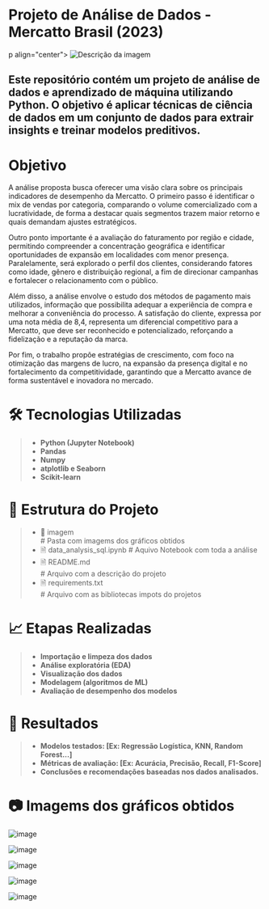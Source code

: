 # Projeto de Análise de Dados - Mercatto Brasil (2023)

p align="center">
  <img src="..." alt="Descrição da imagem">
</p>



## Este repositório contém um projeto de análise de dados e aprendizado de máquina utilizando Python. O objetivo é aplicar técnicas de ciência de dados em um conjunto de dados para extrair insights e treinar modelos preditivos.

# Objetivo

 A análise proposta busca oferecer uma visão clara sobre os principais indicadores de desempenho da Mercatto. O primeiro passo é identificar o mix de vendas por categoria, comparando o volume comercializado com a lucratividade, de forma a destacar quais segmentos trazem maior retorno e quais demandam ajustes estratégicos. 

 Outro ponto importante é a avaliação do faturamento por região e cidade, permitindo compreender a concentração geográfica e identificar oportunidades de expansão em localidades com menor presença. Paralelamente, será explorado o perfil dos clientes, considerando fatores como idade, gênero e distribuição regional, a fim de direcionar campanhas e fortalecer o relacionamento com o público. 

 Além disso, a análise envolve o estudo dos métodos de pagamento mais utilizados, informação que possibilita adequar a experiência de compra e melhorar a conveniência do processo. A satisfação do cliente, expressa por uma nota média de 8,4, representa um diferencial competitivo para a Mercatto, que deve ser reconhecido e potencializado, reforçando a fidelização e a reputação da marca. 
  
 Por fim, o trabalho propõe estratégias de crescimento, com foco na otimização das margens de lucro, na expansão da presença digital e no fortalecimento da competitividade, garantindo que a Mercatto avance de forma sustentável e inovadora no mercado.

# 🛠️ Tecnologias Utilizadas

>- __Python (Jupyter Notebook)__
>- __Pandas__
>- __Numpy__
>- __atplotlib e Seaborn__
>- __Scikit-learn__
#
# 📁 Estrutura do Projeto

>- 📂 imagem    
    # Pasta com imagems dos gráficos obtidos
>- 🗎 data_analysis_sql.ipynb
    # Aquivo Notebook com toda a análise
>- 🗎 README.md     
    # Arquivo com a descrição do projeto
>- 🗎 requirements.txt    
    # Arquivo com as bibliotecas impots do projetos
#
# 📈 Etapas Realizadas

>- __Importação e limpeza dos dados__
>- __Análise exploratória (EDA)__
>- __Visualização dos dados__
>- __Modelagem (algoritmos de ML)__
>- __Avaliação de desempenho dos modelos__
#
# 🧠 Resultados

>- __Modelos testados: [Ex: Regressão Logística, KNN, Random Forest...]__
>- __Métricas de avaliação: [Ex: Acurácia, Precisão, Recall, F1-Score]__
>- __Conclusões e recomendações baseadas nos dados analisados.__
#

# 📷  Imagems dos gráficos obtidos

![image](https://github.com/user-attachments/assets/1715658b-822f-49e6-8d59-66642a4a2c74)

![image](https://github.com/user-attachments/assets/b9b460a6-c9d7-45bb-bf55-16212267d3b1)

![image](https://github.com/user-attachments/assets/c3225975-a799-4279-b569-689c00b6963f)

![image](https://github.com/user-attachments/assets/d4a2c162-b779-4fd9-8d02-be6a5b11a197)

![image](https://github.com/user-attachments/assets/fc41a869-1f16-478c-9758-966529053b89)

